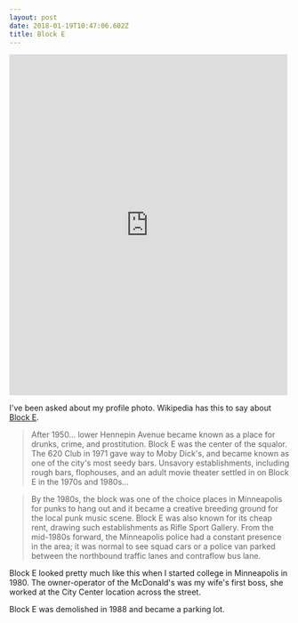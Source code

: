 ```yaml
---
layout: post
date: 2018-01-19T10:47:06.602Z
title: Block E
---
```

<iframe src="https://www.facebook.com/plugins/post.php?href=https%3A%2F%2Fwww.facebook.com%2Foldmpls%2Fphotos%2Fa.119636488056535.13615.119633278056856%2F1658991434121025%2F%3Ftype%3D3&width=500" width="500" height="613" style="border:none;overflow:hidden" scrolling="no" frameborder="0" allowTransparency="true"></iframe>

I've been asked about my profile photo. Wikipedia has this to say about [Block E](https://en.wikipedia.org/wiki/Mayo_Clinic_Square). 

> After 1950… lower Hennepin Avenue became known as a place for drunks, crime, and prostitution. Block E was the center of the squalor. The 620 Club in 1971 gave way to Moby Dick's, and became known as one of the city's most seedy bars. Unsavory establishments, including rough bars, flophouses, and an adult movie theater settled in on Block E in the 1970s and 1980s…

> By the 1980s, the block was one of the choice places in Minneapolis for punks to hang out and it became a creative breeding ground for the local punk music scene. Block E was also known for its cheap rent, drawing such establishments as Rifle Sport Gallery. From the mid-1980s forward, the Minneapolis police had a constant presence in the area; it was normal to see squad cars or a police van parked between the northbound traffic lanes and contraflow bus lane.

Block E looked pretty much like this when I started college in Minneapolis in 1980. The owner-operator of the McDonald's was my wife's first boss, she worked at the City Center location across the street.

Block E was demolished in 1988 and became a parking lot.
